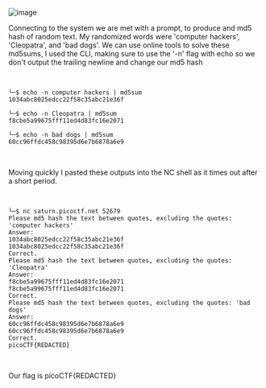 ![image](https://github.com/jowp-code/ctf/assets/121969489/095c07b1-859c-4e68-8fed-743cc46e1f25)
<br>
<p>Connecting to the system we are met with a prompt, to produce and md5 hash of random text. My randomized words were 'computer hackers', 'Cleopatra', and 'bad dogs'. We can use online tools to solve these md5sums, I used the CLI, making sure to use the '-n' flag with echo so we don't output the trailing newline and change our md5 hash</p>
<br>

```shell
└─$ echo -n computer hackers | md5sum
1034abc8025edcc22f58c35abc21e36f

└─$ echo -n Cleopatra | md5sum
f8cbe5a99675fff11ed4d83fc16e2071

└─$ echo -n bad dogs | md5sum
60cc96ffdc458c98395d6e7b6878a6e9

```
<br>
<p>Moving quickly I pasted these outputs into the NC shell as it times out after a short period.</p>
<br>

```shell
└─$ nc saturn.picoctf.net 52679
Please md5 hash the text between quotes, excluding the quotes: 'computer hackers'
Answer: 
1034abc8025edcc22f58c35abc21e36f
1034abc8025edcc22f58c35abc21e36f
Correct.
Please md5 hash the text between quotes, excluding the quotes: 'Cleopatra'
Answer: 
f8cbe5a99675fff11ed4d83fc16e2071
f8cbe5a99675fff11ed4d83fc16e2071
Correct.
Please md5 hash the text between quotes, excluding the quotes: 'bad dogs'
Answer: 
60cc96ffdc458c98395d6e7b6878a6e9
60cc96ffdc458c98395d6e7b6878a6e9
Correct.
picoCTF{REDACTED}
```
<br>
<p>Our flag is picoCTF{REDACTED}</p>
